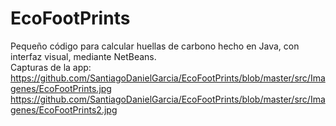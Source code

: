 # EcoFootPrints
Pequeño código para calcular huellas de carbono hecho en Java, con interfaz visual, mediante NetBeans.<br>
Capturas de la app:<br>
https://github.com/SantiagoDanielGarcia/EcoFootPrints/blob/master/src/Imagenes/EcoFootPrints.jpg
https://github.com/SantiagoDanielGarcia/EcoFootPrints/blob/master/src/Imagenes/EcoFootPrints2.jpg


